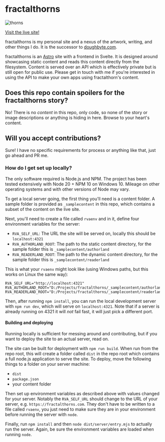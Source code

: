 # fractalthorns

![thorns](https://github.com/pierce-smith1/fractalthorns/assets/50504215/884c35c6-7640-4a78-b1d2-5e430c4fa6aa)

[Visit the live site!](https://fractalthorns.com/)

fractalthorns is my personal site and a nexus of the artwork, writing, and other things I do. It is the successor to [doughbyte.com](https://doughbyte.com).

fractalthorns is an [Astro](https://astro.build/) site with a frontend in Svelte. It is designed around showcasing static content and reads this content directly from the filesystem. Content is served over an API which is effectively private but is still open for public use. Please get in touch with me if you're interested in using the API to make your own apps using fractalthorn's content.

## Does this repo contain spoilers for the fractalthorns story?

No! There is no _content_ in this repo, only code, so none of the story or image descriptions or anything is hiding in here. Browse to your heart's content.

## Will you accept contributions?

Sure! I have no specific requirements for process or anything like that, just go ahead and PR me.

### How do I get set up locally?

The only software required is Node.js and NPM. The project has been tested extensively with Node 20 + NPM 10 on Windows 10. Mileage on other operating systems and with other versions of Node may vary.

To get a local server going, the first thing you'll need is a content folder. A sample folder is provided as `_samplecontent` in this repo, which contains a subset of the content on the live site.

Next, you'll need to create a file called `rvaenv` and in it, define four environment variables for the server:
* `RVA_SELF_URL`: The URL the site will be served on, locally this should be `localhost:4321`
* `RVA_AUTHORLAND_ROOT`: The path to the static content directory, for the sample folder this is `_samplecontent/authorland`
* `RVA_READERLAND_ROOT`: The path to the dynamic content directory, for the sample folder this is `_samplecontent/readerland`

This is what your `rvaenv` might look like (using Windows paths, but this works on Linux the same way):

```
RVA_SELF_URL="http://localhost:4321"
RVA_AUTHORLAND_ROOT="D:/Projects/fractalthorns/_samplecontent/authorland"
RVA_READERLAND_ROOT="D:/Projects/fractalthorns/_samplecontent/readerland"
```

Then, after running `npm install`, you can run the local development server with `npm run dev`, which will serve on `localhost:4321`. Note that if a server is already running on 4321 it will _not_ fail fast, it will just pick a different port.

#### Building and deploying

Running locally is sufficient for messing around and contributing, but if you want to deploy the site to an actual
server, read on.

The site can be built for deployment with `npm run build`. When run from the repo root, this will create a folder called `dist` in the repo root which contains a full node.js application to serve the site. To deploy, move the following things to a folder on your server machine:

* `dist`
* `package.json`
* your content folder

Then set up environment variables as described above with values changed for your server. Notably the `RVA_SELF_URL` should change to the URL of your server, e.g. `https://fractalthorns.com`. They don't have to be written to a file called `rvaenv`, you just need to make sure they are in your environment before running the server with `node`.

Finally, run `npm install` and then `node dist/server/entry.mjs` to actually run the server. Again, be sure the environment variables are loaded when running `node`.



